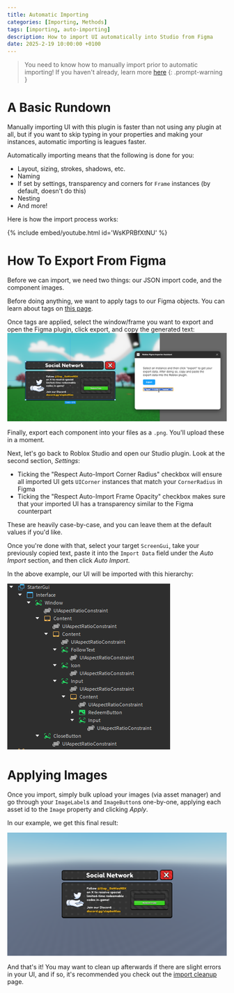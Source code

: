 ```yaml
---
title: Automatic Importing
categories: [Importing, Methods]
tags: [importing, auto-importing]
description: How to import UI automatically into Studio from Figma
date: 2025-2-19 10:00:00 +0100
---
```


<!-- markdownlint-capture -->
<!-- markdownlint-disable -->
> You need to know how to manually import prior to automatic importing! If you haven't already, learn more [here](/posts/manualimporting/)
{: .prompt-warning }
<!-- markdownlint-restore -->

# A Basic Rundown
Manually importing UI with this plugin is faster than not using any plugin at all, but if you want to skip typing in your properties and making your instances, automatic importing is leagues faster.

Automatically importing means that the following is done for you:
* Layout, sizing, strokes, shadows, etc.
* Naming
* If set by settings, transparency and corners for `Frame` instances (by default, doesn't do this)
* Nesting
* And more!

Here is how the import process works:

{% include embed/youtube.html id='WsKPRBfXtNU' %}

# How To Export From Figma
Before we can import, we need two things: our JSON import code, and the component images.

Before doing anything, we want to apply tags to our Figma objects. You can learn about tags on [this page](/posts/importtags/).

Once tags are applied, select the window/frame you want to export and open the Figma plugin, click export, and copy the generated text:
![image](/assets/docs/automaticimporting/exportExample.png)

Finally, export each component into your files as a `.png`. You'll upload these in a moment.

Next, let's go back to Roblox Studio and open our Studio plugin. Look at the second section, *Settings*:
* Ticking the "Respect Auto-Import Corner Radius" checkbox will ensure all imported UI gets `UICorner` instances that match your `CornerRadius` in Figma
* Ticking the "Respect Auto-Import Frame Opacity" checkbox makes sure that your imported UI has a transparency similar to the Figma counterpart

These are heavily case-by-case, and you can leave them at the default values if you'd like.

Once you're done with that, select your target `ScreenGui`, take your previously copied text, paste it into the `Import Data` field under the *Auto Import* section, and then click *Auto Import*.

In the above example, our UI will be imported with this hierarchy:

![image](/assets/docs/automaticimporting/studioHierarchy.png)

# Applying Images
Once you import, simply bulk upload your images (via asset manager) and go through your `ImageLabel`s and `ImageButton`s one-by-one, applying each asset id to the `Image` property and clicking *Apply*.

In our example, we get this final result:

![image](/assets/docs/automaticimporting/finalResult.png)

And that's it! You may want to clean up afterwards if there are slight errors in your UI, and if so, it's recommended you check out the [import cleanup](/posts/importcleanup) page.